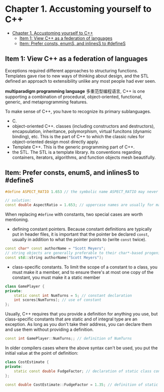 # Chapter 1. Accustoming yourself to C++
- [Chapter 1. Accustoming yourself to C++](#chapter-1-accustoming-yourself-to-c)
  - [Item 1: View C++ as a federation of languages](#item-1-view-c-as-a-federation-of-languages)
  - [Item: Prefer consts, enumS, and inlinesS to #defineS](#item-prefer-consts-enums-and-inliness-to-defines)

## Item 1: View C++ as a federation of languages
Exceptions required different approaches to structuring functions.
Templates gave rise to new ways of thinking about design, 
and the STL defined an approach to extensibility unlike any most people had ever seen.

**multiparadigm programming language** 多重范型编程语言,
C++ is one supporting a combination of procedural, object-oriented, functional, generic, and metaprogramming  features.

To make sense of C++, you have to recognize its primary sublanguages.
- C.
- object-oriented C++.
classes (including constructors and destructors), 
encapsulation, inheritance, polymorphism, virtual funcitons (dynamic binding), etc.
This is the part of C++ to which the classic rules for object-oriented design most directly apply.
- Template C++.
This is the generic programming part of C++.
- the STL.
The STL is a template library. its conventions regarding containers, iterators, algorithms, and function objects mesh beautifully.

## Item: Prefer consts, enumS, and inlinesS to #defineS
```cpp
#define ASPECT_RATIO 1.653 // the symbolic name ASPECT_RATIO may never be seen by compiler.

// solution:
const double AspectRatio = 1.653; // uppercase names are usually for macros, hence the name change
```
When replacing `#define` with constants, two special cases are worth mentioning. 
- defining constant pointers.
Because constant definitions are typically put in header files, it is important that the pointer be declared `const`,
usually in addition to what the pointer points to (write `const` twice).
```cpp
const char* const authorName = "Scott Meyers";
// string objects are generally preferable to their char*-based progenitors
const std::string authorName("Scott Meyers");
```
- class-specific constants.
To limit the scope of a constant to a class, you must make it a member, and to ensure there's at most one copy of the constant,
you must make it a static member
```cpp
class GamePlayer {
private:
    static const int NumTurns = 5; // constant declaration
    int scores[NumTurns]; // use of constant
};
```
Usually, C++ requires that you provide a definition for anything you use,
but class-specific constants that are static and of integral type are an exception.
As long as you don't take their address,
you can declare them and use them without providing a definition.
```cpp
const int GamePlayer::NumTurns;; // definition of NumTurns
```

In older compilers cases where the above syntax can't be used,
you put the initial value at the point of definition:
```cpp
class CostEstimate {
private:
    static const double FudgeFactor; // declaration of static class const; goes in header file
};

const double CostEstimate::FudgeFactor = 1.35; // definition of static class constant; goes in impl. file
```




